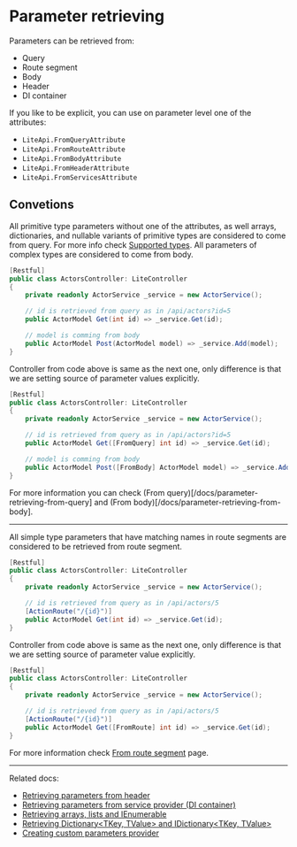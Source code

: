 ﻿---
Author: stanac
CreatedDate: 2017-04-15
Title: Parameter retrieving
RenderTitle: false
IsHtml: false
Id: parameter-retrieving
---

# Parameter retrieving

Parameters can be retrieved from:
- Query
- Route segment
- Body
- Header
- DI container

If you like to be explicit, you can use on parameter level one of the attributes:

- `LiteApi.FromQueryAttribute`
- `LiteApi.FromRouteAttribute`
- `LiteApi.FromBodyAttribute`
- `LiteApi.FromHeaderAttribute`
- `LiteApi.FromServicesAttribute`

## Convetions

All primitive type parameters without one of the attributes, as well arrays, dictionaries, and nullable variants of
primitive types are considered to come from query. For more info check [Supported types](/docs/parameters-supported-types).
All parameters of complex types are considered to come from body.

```csharp
[Restful]
public class ActorsController: LiteController
{
    private readonly ActorService _service = new ActorService();

    // id is retrieved from query as in /api/actors?id=5
    public ActorModel Get(int id) => _service.Get(id);

    // model is comming from body
    public ActorModel Post(ActorModel model) => _service.Add(model);
}
```

Controller from code above is same as the next one, only difference is that we are
setting source of parameter values explicitly.

```csharp
[Restful]
public class ActorsController: LiteController
{
    private readonly ActorService _service = new ActorService();

    // id is retrieved from query as in /api/actors?id=5
    public ActorModel Get([FromQuery] int id) => _service.Get(id);

    // model is comming from body
    public ActorModel Post([FromBody] ActorModel model) => _service.Add(model);
}
```

For more information you can check (From query)[/docs/parameter-retrieving-from-query] 
and (From body)[/docs/parameter-retrieving-from-body].

---

All simple type parameters that have matching names in route segments are considered
to be retrieved from route segment.

```csharp
[Restful]
public class ActorsController: LiteController
{
    private readonly ActorService _service = new ActorService();

    // id is retrieved from query as in /api/actors/5
    [ActionRoute("/{id}")]
    public ActorModel Get(int id) => _service.Get(id);
}
```

Controller from code above is same as the next one, only difference is that we are
setting source of parameter value explicitly.

```csharp
[Restful]
public class ActorsController: LiteController
{
    private readonly ActorService _service = new ActorService();

    // id is retrieved from query as in /api/actors/5
    [ActionRoute("/{id}")]
    public ActorModel Get([FromRoute] int id) => _service.Get(id);
}
```

For more information check [From route segment](/docs/parameter-retrieving-from-route-segment) page.

---

Related docs:
- [Retrieving parameters from header](/docs/parameter-retrieving-from-header)
- [Retrieving parameters from service provider (DI container)](/docs/parameter-retrieving-from-service-provider)
- [Retrieving arrays, lists and IEnumerable<T>](/docs/parameters-retrieving-arrays)
- [Retrieving Dictionary<TKey, TValue> and IDictionary<TKey, TValue>](/docs/parameters-retrieving-dictionaries)
- [Creating custom parameters provider](/docs/custom-parameter-provider)